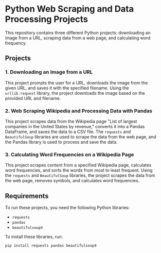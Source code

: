 # Python Web Scraping and Data Processing Projects

This repository contains three different Python projects: downloading an image from a URL, scraping data from a web page, and calculating word frequency.

## Projects

### 1. Downloading an Image from a URL

This project prompts the user for a URL, downloads the image from the given URL, and saves it with the specified filename. Using the `urllib.request` library, the project downloads the image based on the provided URL and filename.

### 2. Web Scraping Wikipedia and Processing Data with Pandas

This project scrapes data from the Wikipedia page "List of largest companies in the United States by revenue," converts it into a Pandas DataFrame, and saves the data to a CSV file. The `requests` and `BeautifulSoup` libraries are used to scrape the data from the web page, and the Pandas library is used to process and save the data.

### 3. Calculating Word Frequencies on a Wikipedia Page

This project scrapes content from a specified Wikipedia page, calculates word frequencies, and sorts the words from most to least frequent. Using the `requests` and `BeautifulSoup` libraries, the project scrapes the data from the web page, removes symbols, and calculates word frequencies.

## Requirements

To run these projects, you need the following Python libraries:
- `requests`
- `pandas`
- `beautifulsoup4`

To install these libraries, run:
```
pip install requests pandas beautifulsoup4
